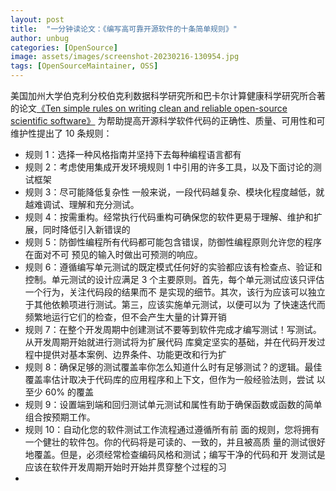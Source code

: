```yaml
---
layout: post
title:  "一分钟读论文：《编写高可靠开源软件的十条简单规则》"
author: unbug
categories: [OpenSource]
image: assets/images/screenshot-20230216-130954.jpg
tags: [OpenSourceMaintainer, OSS]
---
```

美国加州大学伯克利分校伯克利数据科学研究所和巴卡尔计算健康科学研究所合著的论文[《Ten simple rules on writing clean and reliable open-source scientific software》][paper1-url] 为帮助提高开源科学软件代码的正确性、质量、可用性和可维护性提出了 10 条规则：

- 规则 1：选择⼀种⻛格指南并坚持下去每种编程语⾔都有
- 规则 2：考虑使⽤集成开发环境规则 1 中引⽤的许多⼯具，以及下⾯讨论的测试框架
- 规则 3：尽可能降低复杂性 ⼀般来说，⼀段代码越复杂、模块化程度越低，就越难调试、理解和充分测试。
- 规则 4：按需重构。经常执⾏代码重构可确保您的软件更易于理解、维护和扩展，同时降低引⼊新错误的
- 规则 5：防御性编程所有代码都可能包含错误，防御性编程原则允许您的程序在⾯对不可
预⻅的输⼊时做出可预测的响应。
- 规则 6：遵循编写单元测试的既定模式任何好的实验都应该有检查点、验证和控制。单元测试的设计应满⾜ 3 个主要原则。⾸先，每个单元测试应该只评估⼀个⾏为，关注代码段的结果⽽不
是实现的细节。其次，该⾏为应该可以独⽴于其他依赖项进⾏测试。第三，应该实施单元测试，以便可以为
了快速迭代⽽频繁地运⾏它们的检查，但不会产⽣⼤量的计算开销
- 规则 7：在整个开发周期中创建测试不要等到软件完成才编写测试！写测试。从开发周期开始就进⾏测试将为扩展代码
库奠定坚实的基础，并在代码开发过程中提供对基本案例、边界条件、功能更改和⾏为扩
- 规则 8：确保⾜够的测试覆盖率你怎么知道什么时有⾜够测试？的逻辑。最佳覆盖率估计取决于代码库的应⽤程序和上下⽂，但作为⼀般经验法则，尝试
以⾄少 60% 的覆盖
- 规则 9：设置端到端和回归测试单元测试和属性有助于确保函数或函数的简单组合按预期工作。
- 规则 10：⾃动化您的软件测试⼯作流程通过遵循所有前
⾯的规则，您将拥有⼀个健壮的软件包。你的代码将是可读的、⼀致的，并且被⾼质
量的测试很好地覆盖。但是，必须经常检查编码⻛格和测试；编写⼲净的代码和开
发测试是应该在软件开发周期开始时开始并贯穿整个过程的习
- 



[paper1-url]: https://pdfs.semanticscholar.org/87e4/209959ed1f87ca59ba8929ea413830526de6.pdf?_gl=1*kh2hnk*_ga*NzA5ODY4Nzg2LjE2NzUzMjU0NDM.*_ga_H7P4ZT52H5*MTY3NjUxODQ3OS4xNC4xLjE2NzY1MTg4MDguMC4wLjA.